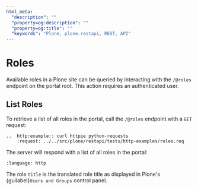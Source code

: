 ```yaml
---
html_meta:
  "description": ""
  "property=og:description": ""
  "property=og:title": ""
  "keywords": "Plone, plone.restapi, REST, API"
---
```


# Roles

Available roles in a Plone site can be queried by interacting with the `/@roles` endpoint on the portal root.
This action requires an authenticated user.


## List Roles

To retrieve a list of all roles in the portal, call the `/@roles` endpoint with a `GET` request:

```{eval-rst}
..  http:example:: curl httpie python-requests
    :request: ../../src/plone/restapi/tests/http-examples/roles.req
```

The server will respond with a list of all roles in the portal:

```{literalinclude} ../../src/plone/restapi/tests/http-examples/roles.resp
:language: http
```

The role `title` is the translated role title as displayed in Plone's {guilabel}`Users and Groups` control panel.
